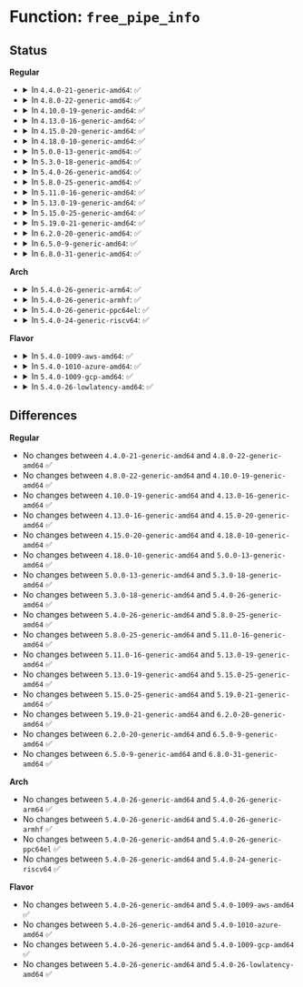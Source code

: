 # Function: <code>free_pipe_info</code>

## Status
<b>Regular</b>
<ul>
<li>
<details>
<summary>In <code>4.4.0-21-generic-amd64</code>: ✅</summary>

```c
void free_pipe_info(struct pipe_inode_info * pipe)
```

```json
{
  "name": "free_pipe_info",
  "collision_type": "Unique Global",
  "inline_type": "No",
  "funcs": [
    {
      "addr": 18446744071581030064,
      "name": "free_pipe_info",
      "external": true,
      "loc": "fs/pipe.c:641",
      "file": "fs/pipe.c",
      "inline": "seen, unknown",
      "caller_inline": [],
      "caller_func": [
        "kernel/exit.c:do_exit",
        "fs/pipe.c:put_pipe_info",
        "fs/pipe.c:fifo_open",
        "fs/pipe.c:create_pipe_files",
        "fs/pipe.c:create_pipe_files"
      ]
    }
  ],
  "symbols": [
    {
      "addr": 18446744071581030064,
      "name": "free_pipe_info",
      "section": ".text",
      "bind": "STB_GLOBAL",
      "size": 143
    }
  ]
}
```
</details>
</li>
<li>
<details>
<summary>In <code>4.8.0-22-generic-amd64</code>: ✅</summary>

```c
void free_pipe_info(struct pipe_inode_info * pipe)
```

```json
{
  "name": "free_pipe_info",
  "collision_type": "Unique Global",
  "inline_type": "No",
  "funcs": [
    {
      "addr": 18446744071581189392,
      "name": "free_pipe_info",
      "external": true,
      "loc": "fs/pipe.c:658",
      "file": "fs/pipe.c",
      "inline": "seen, unknown",
      "caller_inline": [],
      "caller_func": [
        "kernel/exit.c:do_exit",
        "fs/pipe.c:fifo_open",
        "fs/pipe.c:create_pipe_files",
        "fs/pipe.c:create_pipe_files",
        "fs/pipe.c:put_pipe_info"
      ]
    }
  ],
  "symbols": [
    {
      "addr": 18446744071581189392,
      "name": "free_pipe_info",
      "section": ".text",
      "bind": "STB_GLOBAL",
      "size": 143
    }
  ]
}
```
</details>
</li>
<li>
<details>
<summary>In <code>4.10.0-19-generic-amd64</code>: ✅</summary>

```c
void free_pipe_info(struct pipe_inode_info * pipe)
```

```json
{
  "name": "free_pipe_info",
  "collision_type": "Unique Global",
  "inline_type": "No",
  "funcs": [
    {
      "addr": 18446744071581266528,
      "name": "free_pipe_info",
      "external": true,
      "loc": "fs/pipe.c:664",
      "file": "fs/pipe.c",
      "inline": "seen, unknown",
      "caller_inline": [],
      "caller_func": [
        "kernel/exit.c:do_exit",
        "fs/pipe.c:fifo_open",
        "fs/pipe.c:create_pipe_files",
        "fs/pipe.c:create_pipe_files",
        "fs/pipe.c:put_pipe_info"
      ]
    }
  ],
  "symbols": [
    {
      "addr": 18446744071581266528,
      "name": "free_pipe_info",
      "section": ".text",
      "bind": "STB_GLOBAL",
      "size": 146
    }
  ]
}
```
</details>
</li>
<li>
<details>
<summary>In <code>4.13.0-16-generic-amd64</code>: ✅</summary>

```c
void free_pipe_info(struct pipe_inode_info * pipe)
```

```json
{
  "name": "free_pipe_info",
  "collision_type": "Unique Global",
  "inline_type": "No",
  "funcs": [
    {
      "addr": 18446744071581315520,
      "name": "free_pipe_info",
      "external": true,
      "loc": "fs/pipe.c:664",
      "file": "fs/pipe.c",
      "inline": "seen, unknown",
      "caller_inline": [],
      "caller_func": [
        "kernel/exit.c:do_exit",
        "fs/pipe.c:fifo_open",
        "fs/pipe.c:create_pipe_files",
        "fs/pipe.c:create_pipe_files",
        "fs/pipe.c:put_pipe_info"
      ]
    }
  ],
  "symbols": [
    {
      "addr": 18446744071581315520,
      "name": "free_pipe_info",
      "section": ".text",
      "bind": "STB_GLOBAL",
      "size": 142
    }
  ]
}
```
</details>
</li>
<li>
<details>
<summary>In <code>4.15.0-20-generic-amd64</code>: ✅</summary>

```c
void free_pipe_info(struct pipe_inode_info * pipe)
```

```json
{
  "name": "free_pipe_info",
  "collision_type": "Unique Global",
  "inline_type": "No",
  "funcs": [
    {
      "addr": 18446744071581455744,
      "name": "free_pipe_info",
      "external": true,
      "loc": "fs/pipe.c:670",
      "file": "fs/pipe.c",
      "inline": "seen, unknown",
      "caller_inline": [],
      "caller_func": [
        "kernel/exit.c:do_exit",
        "fs/pipe.c:fifo_open",
        "fs/pipe.c:create_pipe_files",
        "fs/pipe.c:create_pipe_files",
        "fs/pipe.c:put_pipe_info"
      ]
    }
  ],
  "symbols": [
    {
      "addr": 18446744071581455744,
      "name": "free_pipe_info",
      "section": ".text",
      "bind": "STB_GLOBAL",
      "size": 148
    }
  ]
}
```
</details>
</li>
<li>
<details>
<summary>In <code>4.18.0-10-generic-amd64</code>: ✅</summary>

```c
void free_pipe_info(struct pipe_inode_info * pipe)
```

```json
{
  "name": "free_pipe_info",
  "collision_type": "Unique Global",
  "inline_type": "No",
  "funcs": [
    {
      "addr": 18446744071581615376,
      "name": "free_pipe_info",
      "external": true,
      "loc": "fs/pipe.c:670",
      "file": "fs/pipe.c",
      "inline": "seen, unknown",
      "caller_inline": [],
      "caller_func": [
        "kernel/exit.c:do_exit",
        "fs/pipe.c:fifo_open",
        "fs/pipe.c:create_pipe_files",
        "fs/pipe.c:create_pipe_files",
        "fs/pipe.c:put_pipe_info"
      ]
    }
  ],
  "symbols": [
    {
      "addr": 18446744071581615376,
      "name": "free_pipe_info",
      "section": ".text",
      "bind": "STB_GLOBAL",
      "size": 152
    }
  ]
}
```
</details>
</li>
<li>
<details>
<summary>In <code>5.0.0-13-generic-amd64</code>: ✅</summary>

```c
void free_pipe_info(struct pipe_inode_info * pipe)
```

```json
{
  "name": "free_pipe_info",
  "collision_type": "Unique Global",
  "inline_type": "No",
  "funcs": [
    {
      "addr": 18446744071581701744,
      "name": "free_pipe_info",
      "external": true,
      "loc": "fs/pipe.c:684",
      "file": "fs/pipe.c",
      "inline": "seen, unknown",
      "caller_inline": [],
      "caller_func": [
        "kernel/exit.c:do_exit",
        "fs/pipe.c:fifo_open",
        "fs/pipe.c:create_pipe_files",
        "fs/pipe.c:put_pipe_info"
      ]
    }
  ],
  "symbols": [
    {
      "addr": 18446744071581701744,
      "name": "free_pipe_info",
      "section": ".text",
      "bind": "STB_GLOBAL",
      "size": 152
    }
  ]
}
```
</details>
</li>
<li>
<details>
<summary>In <code>5.3.0-18-generic-amd64</code>: ✅</summary>

```c
void free_pipe_info(struct pipe_inode_info * pipe)
```

```json
{
  "name": "free_pipe_info",
  "collision_type": "Unique Global",
  "inline_type": "No",
  "funcs": [
    {
      "addr": 18446744071581819584,
      "name": "free_pipe_info",
      "external": true,
      "loc": "fs/pipe.c:696",
      "file": "fs/pipe.c",
      "inline": "seen, unknown",
      "caller_inline": [],
      "caller_func": [
        "kernel/exit.c:do_exit",
        "fs/pipe.c:fifo_open",
        "fs/pipe.c:create_pipe_files",
        "fs/pipe.c:put_pipe_info"
      ]
    }
  ],
  "symbols": [
    {
      "addr": 18446744071581819584,
      "name": "free_pipe_info",
      "section": ".text",
      "bind": "STB_GLOBAL",
      "size": 152
    }
  ]
}
```
</details>
</li>
<li>
<details>
<summary>In <code>5.4.0-26-generic-amd64</code>: ✅</summary>

```c
void free_pipe_info(struct pipe_inode_info * pipe)
```

```json
{
  "name": "free_pipe_info",
  "collision_type": "Unique Global",
  "inline_type": "No",
  "funcs": [
    {
      "addr": 18446744071581892144,
      "name": "free_pipe_info",
      "external": true,
      "loc": "fs/pipe.c:696",
      "file": "fs/pipe.c",
      "inline": "seen, unknown",
      "caller_inline": [],
      "caller_func": [
        "kernel/exit.c:do_exit",
        "fs/pipe.c:fifo_open",
        "fs/pipe.c:create_pipe_files",
        "fs/pipe.c:put_pipe_info"
      ]
    }
  ],
  "symbols": [
    {
      "addr": 18446744071581892144,
      "name": "free_pipe_info",
      "section": ".text",
      "bind": "STB_GLOBAL",
      "size": 152
    }
  ]
}
```
</details>
</li>
<li>
<details>
<summary>In <code>5.8.0-25-generic-amd64</code>: ✅</summary>

```c
void free_pipe_info(struct pipe_inode_info * pipe)
```

```json
{
  "name": "free_pipe_info",
  "collision_type": "Unique Global",
  "inline_type": "No",
  "funcs": [
    {
      "addr": 18446744071582121360,
      "name": "free_pipe_info",
      "external": true,
      "loc": "fs/pipe.c:814",
      "file": "fs/pipe.c",
      "inline": "seen, unknown",
      "caller_inline": [],
      "caller_func": [
        "kernel/exit.c:do_exit",
        "fs/pipe.c:fifo_open",
        "fs/pipe.c:create_pipe_files",
        "fs/pipe.c:pipe_release"
      ]
    }
  ],
  "symbols": [
    {
      "addr": 18446744071582121360,
      "name": "free_pipe_info",
      "section": ".text",
      "bind": "STB_GLOBAL",
      "size": 195
    }
  ]
}
```
</details>
</li>
<li>
<details>
<summary>In <code>5.11.0-16-generic-amd64</code>: ✅</summary>

```c
void free_pipe_info(struct pipe_inode_info * pipe)
```

```json
{
  "name": "free_pipe_info",
  "collision_type": "Unique Global",
  "inline_type": "No",
  "funcs": [
    {
      "addr": 18446744071582167760,
      "name": "free_pipe_info",
      "external": true,
      "loc": "fs/pipe.c:814",
      "file": "fs/pipe.c",
      "inline": "seen, unknown",
      "caller_inline": [],
      "caller_func": [
        "kernel/exit.c:do_exit",
        "fs/pipe.c:fifo_open",
        "fs/pipe.c:create_pipe_files",
        "fs/pipe.c:create_pipe_files",
        "fs/pipe.c:pipe_release"
      ]
    }
  ],
  "symbols": [
    {
      "addr": 18446744071582167760,
      "name": "free_pipe_info",
      "section": ".text",
      "bind": "STB_GLOBAL",
      "size": 195
    }
  ]
}
```
</details>
</li>
<li>
<details>
<summary>In <code>5.13.0-19-generic-amd64</code>: ✅</summary>

```c
void free_pipe_info(struct pipe_inode_info * pipe)
```

```json
{
  "name": "free_pipe_info",
  "collision_type": "Unique Global",
  "inline_type": "No",
  "funcs": [
    {
      "addr": 18446744071582192112,
      "name": "free_pipe_info",
      "external": true,
      "loc": "fs/pipe.c:828",
      "file": "fs/pipe.c",
      "inline": "seen, unknown",
      "caller_inline": [],
      "caller_func": [
        "kernel/exit.c:do_exit",
        "fs/pipe.c:fifo_open",
        "fs/pipe.c:fifo_open",
        "fs/pipe.c:create_pipe_files",
        "fs/pipe.c:create_pipe_files",
        "fs/pipe.c:create_pipe_files",
        "fs/pipe.c:pipe_release"
      ]
    }
  ],
  "symbols": [
    {
      "addr": 18446744071582192112,
      "name": "free_pipe_info",
      "section": ".text",
      "bind": "STB_GLOBAL",
      "size": 195
    }
  ]
}
```
</details>
</li>
<li>
<details>
<summary>In <code>5.15.0-25-generic-amd64</code>: ✅</summary>

```c
void free_pipe_info(struct pipe_inode_info * pipe)
```

```json
{
  "name": "free_pipe_info",
  "collision_type": "Unique Global",
  "inline_type": "No",
  "funcs": [
    {
      "addr": 18446744071582509424,
      "name": "free_pipe_info",
      "external": true,
      "loc": "fs/pipe.c:829",
      "file": "fs/pipe.c",
      "inline": "seen, unknown",
      "caller_inline": [],
      "caller_func": [
        "kernel/exit.c:do_exit",
        "fs/pipe.c:fifo_open",
        "fs/pipe.c:fifo_open",
        "fs/pipe.c:create_pipe_files",
        "fs/pipe.c:create_pipe_files",
        "fs/pipe.c:create_pipe_files",
        "fs/pipe.c:pipe_release"
      ]
    }
  ],
  "symbols": [
    {
      "addr": 18446744071582509424,
      "name": "free_pipe_info",
      "section": ".text",
      "bind": "STB_GLOBAL",
      "size": 200
    }
  ]
}
```
</details>
</li>
<li>
<details>
<summary>In <code>5.19.0-21-generic-amd64</code>: ✅</summary>

```c
void free_pipe_info(struct pipe_inode_info * pipe)
```

```json
{
  "name": "free_pipe_info",
  "collision_type": "Unique Global",
  "inline_type": "No",
  "funcs": [
    {
      "addr": 18446744071583033872,
      "name": "free_pipe_info",
      "external": true,
      "loc": "fs/pipe.c:830",
      "file": "fs/pipe.c",
      "inline": "seen, unknown",
      "caller_inline": [],
      "caller_func": [
        "kernel/exit.c:do_exit",
        "fs/pipe.c:fifo_open",
        "fs/pipe.c:fifo_open",
        "fs/pipe.c:create_pipe_files",
        "fs/pipe.c:create_pipe_files",
        "fs/pipe.c:create_pipe_files",
        "fs/pipe.c:pipe_release"
      ]
    }
  ],
  "symbols": [
    {
      "addr": 18446744071583033872,
      "name": "free_pipe_info",
      "section": ".text",
      "bind": "STB_GLOBAL",
      "size": 203
    }
  ]
}
```
</details>
</li>
<li>
<details>
<summary>In <code>6.2.0-20-generic-amd64</code>: ✅</summary>

```c
void free_pipe_info(struct pipe_inode_info * pipe)
```

```json
{
  "name": "free_pipe_info",
  "collision_type": "Unique Global",
  "inline_type": "No",
  "funcs": [
    {
      "addr": 18446744071583598368,
      "name": "free_pipe_info",
      "external": true,
      "loc": "fs/pipe.c:830",
      "file": "fs/pipe.c",
      "inline": "seen, unknown",
      "caller_inline": [],
      "caller_func": [
        "kernel/exit.c:do_exit",
        "fs/pipe.c:fifo_open",
        "fs/pipe.c:fifo_open",
        "fs/pipe.c:create_pipe_files",
        "fs/pipe.c:create_pipe_files",
        "fs/pipe.c:create_pipe_files",
        "fs/pipe.c:pipe_release"
      ]
    }
  ],
  "symbols": [
    {
      "addr": 18446744071583598368,
      "name": "free_pipe_info",
      "section": ".text",
      "bind": "STB_GLOBAL",
      "size": 203
    }
  ]
}
```
</details>
</li>
<li>
<details>
<summary>In <code>6.5.0-9-generic-amd64</code>: ✅</summary>

```c
void free_pipe_info(struct pipe_inode_info * pipe)
```

```json
{
  "name": "free_pipe_info",
  "collision_type": "Unique Global",
  "inline_type": "No",
  "funcs": [
    {
      "addr": 18446744071583815216,
      "name": "free_pipe_info",
      "external": true,
      "loc": "fs/pipe.c:832",
      "file": "fs/pipe.c",
      "inline": "seen, unknown",
      "caller_inline": [],
      "caller_func": [
        "kernel/exit.c:do_exit",
        "fs/pipe.c:fifo_open",
        "fs/pipe.c:fifo_open",
        "fs/pipe.c:create_pipe_files",
        "fs/pipe.c:create_pipe_files",
        "fs/pipe.c:create_pipe_files",
        "fs/pipe.c:pipe_release"
      ]
    }
  ],
  "symbols": [
    {
      "addr": 18446744071583815216,
      "name": "free_pipe_info",
      "section": ".text",
      "bind": "STB_GLOBAL",
      "size": 210
    }
  ]
}
```
</details>
</li>
<li>
<details>
<summary>In <code>6.8.0-31-generic-amd64</code>: ✅</summary>

```c
void free_pipe_info(struct pipe_inode_info * pipe)
```

```json
{
  "name": "free_pipe_info",
  "collision_type": "Unique Global",
  "inline_type": "No",
  "funcs": [
    {
      "addr": 18446744071584021200,
      "name": "free_pipe_info",
      "external": true,
      "loc": "fs/pipe.c:848",
      "file": "fs/pipe.c",
      "inline": "seen, unknown",
      "caller_inline": [],
      "caller_func": [
        "kernel/exit.c:do_exit",
        "fs/pipe.c:fifo_open",
        "fs/pipe.c:fifo_open",
        "fs/pipe.c:create_pipe_files",
        "fs/pipe.c:create_pipe_files",
        "fs/pipe.c:create_pipe_files",
        "fs/pipe.c:pipe_release"
      ]
    }
  ],
  "symbols": [
    {
      "addr": 18446744071584021200,
      "name": "free_pipe_info",
      "section": ".text",
      "bind": "STB_GLOBAL",
      "size": 210
    }
  ]
}
```
</details>
</li>
</ul>
<b>Arch</b>
<ul>
<li>
<details>
<summary>In <code>5.4.0-26-generic-arm64</code>: ✅</summary>

```c
void free_pipe_info(struct pipe_inode_info * pipe)
```

```json
{
  "name": "free_pipe_info",
  "collision_type": "Unique Global",
  "inline_type": "No",
  "funcs": [
    {
      "addr": 18446603336493370296,
      "name": "free_pipe_info",
      "external": true,
      "loc": "fs/pipe.c:696",
      "file": "fs/pipe.c",
      "inline": "seen, unknown",
      "caller_inline": [],
      "caller_func": [
        "kernel/exit.c:do_exit",
        "fs/pipe.c:fifo_open",
        "fs/pipe.c:create_pipe_files",
        "fs/pipe.c:put_pipe_info"
      ]
    }
  ],
  "symbols": [
    {
      "addr": 18446603336493370296,
      "name": "free_pipe_info",
      "section": ".text",
      "bind": "STB_GLOBAL",
      "size": 200
    }
  ]
}
```
</details>
</li>
<li>
<details>
<summary>In <code>5.4.0-26-generic-armhf</code>: ✅</summary>

```c
void free_pipe_info(struct pipe_inode_info * pipe)
```

```json
{
  "name": "free_pipe_info",
  "collision_type": "Unique Global",
  "inline_type": "No",
  "funcs": [
    {
      "addr": 3226957460,
      "name": "free_pipe_info",
      "external": true,
      "loc": "fs/pipe.c:696",
      "file": "fs/pipe.c",
      "inline": "seen, unknown",
      "caller_inline": [],
      "caller_func": [
        "kernel/exit.c:do_exit",
        "fs/pipe.c:fifo_open",
        "fs/pipe.c:create_pipe_files",
        "fs/pipe.c:put_pipe_info"
      ]
    }
  ],
  "symbols": [
    {
      "addr": 3226957460,
      "name": "free_pipe_info",
      "section": ".text",
      "bind": "STB_GLOBAL",
      "size": 204
    }
  ]
}
```
</details>
</li>
<li>
<details>
<summary>In <code>5.4.0-26-generic-ppc64el</code>: ✅</summary>

```c
void free_pipe_info(struct pipe_inode_info * pipe)
```

```json
{
  "name": "free_pipe_info",
  "collision_type": "Unique Global",
  "inline_type": "No",
  "funcs": [
    {
      "addr": 13835058055286917696,
      "name": "free_pipe_info",
      "external": true,
      "loc": "fs/pipe.c:696",
      "file": "fs/pipe.c",
      "inline": "seen, unknown",
      "caller_inline": [],
      "caller_func": [
        "kernel/exit.c:do_exit",
        "fs/pipe.c:fifo_open",
        "fs/pipe.c:create_pipe_files",
        "fs/pipe.c:put_pipe_info"
      ]
    }
  ],
  "symbols": [
    {
      "addr": 13835058055286917696,
      "name": "free_pipe_info",
      "section": ".text",
      "bind": "STB_GLOBAL",
      "size": 276
    }
  ]
}
```
</details>
</li>
<li>
<details>
<summary>In <code>5.4.0-24-generic-riscv64</code>: ✅</summary>

```c
void free_pipe_info(struct pipe_inode_info * pipe)
```

```json
{
  "name": "free_pipe_info",
  "collision_type": "Unique Global",
  "inline_type": "No",
  "funcs": [
    {
      "addr": 18446743936273089424,
      "name": "free_pipe_info",
      "external": true,
      "loc": "fs/pipe.c:696",
      "file": "fs/pipe.c",
      "inline": "seen, unknown",
      "caller_inline": [],
      "caller_func": [
        "kernel/exit.c:do_exit",
        "fs/pipe.c:fifo_open",
        "fs/pipe.c:create_pipe_files",
        "fs/pipe.c:put_pipe_info"
      ]
    }
  ],
  "symbols": [
    {
      "addr": 18446743936273089424,
      "name": "free_pipe_info",
      "section": ".text",
      "bind": "STB_GLOBAL",
      "size": 162
    }
  ]
}
```
</details>
</li>
</ul>
<b>Flavor</b>
<ul>
<li>
<details>
<summary>In <code>5.4.0-1009-aws-amd64</code>: ✅</summary>

```c
void free_pipe_info(struct pipe_inode_info * pipe)
```

```json
{
  "name": "free_pipe_info",
  "collision_type": "Unique Global",
  "inline_type": "No",
  "funcs": [
    {
      "addr": 18446744071581860880,
      "name": "free_pipe_info",
      "external": true,
      "loc": "fs/pipe.c:696",
      "file": "fs/pipe.c",
      "inline": "seen, unknown",
      "caller_inline": [],
      "caller_func": [
        "kernel/exit.c:do_exit",
        "fs/pipe.c:fifo_open",
        "fs/pipe.c:create_pipe_files",
        "fs/pipe.c:put_pipe_info"
      ]
    }
  ],
  "symbols": [
    {
      "addr": 18446744071581860880,
      "name": "free_pipe_info",
      "section": ".text",
      "bind": "STB_GLOBAL",
      "size": 152
    }
  ]
}
```
</details>
</li>
<li>
<details>
<summary>In <code>5.4.0-1010-azure-amd64</code>: ✅</summary>

```c
void free_pipe_info(struct pipe_inode_info * pipe)
```

```json
{
  "name": "free_pipe_info",
  "collision_type": "Unique Global",
  "inline_type": "No",
  "funcs": [
    {
      "addr": 18446744071581798480,
      "name": "free_pipe_info",
      "external": true,
      "loc": "fs/pipe.c:696",
      "file": "fs/pipe.c",
      "inline": "seen, unknown",
      "caller_inline": [],
      "caller_func": [
        "kernel/exit.c:do_exit",
        "fs/pipe.c:fifo_open",
        "fs/pipe.c:create_pipe_files",
        "fs/pipe.c:put_pipe_info"
      ]
    }
  ],
  "symbols": [
    {
      "addr": 18446744071581798480,
      "name": "free_pipe_info",
      "section": ".text",
      "bind": "STB_GLOBAL",
      "size": 152
    }
  ]
}
```
</details>
</li>
<li>
<details>
<summary>In <code>5.4.0-1009-gcp-amd64</code>: ✅</summary>

```c
void free_pipe_info(struct pipe_inode_info * pipe)
```

```json
{
  "name": "free_pipe_info",
  "collision_type": "Unique Global",
  "inline_type": "No",
  "funcs": [
    {
      "addr": 18446744071581852192,
      "name": "free_pipe_info",
      "external": true,
      "loc": "fs/pipe.c:696",
      "file": "fs/pipe.c",
      "inline": "seen, unknown",
      "caller_inline": [],
      "caller_func": [
        "kernel/exit.c:do_exit",
        "fs/pipe.c:fifo_open",
        "fs/pipe.c:create_pipe_files",
        "fs/pipe.c:put_pipe_info"
      ]
    }
  ],
  "symbols": [
    {
      "addr": 18446744071581852192,
      "name": "free_pipe_info",
      "section": ".text",
      "bind": "STB_GLOBAL",
      "size": 152
    }
  ]
}
```
</details>
</li>
<li>
<details>
<summary>In <code>5.4.0-26-lowlatency-amd64</code>: ✅</summary>

```c
void free_pipe_info(struct pipe_inode_info * pipe)
```

```json
{
  "name": "free_pipe_info",
  "collision_type": "Unique Global",
  "inline_type": "No",
  "funcs": [
    {
      "addr": 18446744071581921696,
      "name": "free_pipe_info",
      "external": true,
      "loc": "fs/pipe.c:696",
      "file": "fs/pipe.c",
      "inline": "seen, unknown",
      "caller_inline": [],
      "caller_func": [
        "kernel/exit.c:do_exit",
        "fs/pipe.c:fifo_open",
        "fs/pipe.c:create_pipe_files",
        "fs/pipe.c:put_pipe_info"
      ]
    }
  ],
  "symbols": [
    {
      "addr": 18446744071581921696,
      "name": "free_pipe_info",
      "section": ".text",
      "bind": "STB_GLOBAL",
      "size": 152
    }
  ]
}
```
</details>
</li>
</ul>

## Differences
<b>Regular</b>
<ul>
<li>
No changes between <code>4.4.0-21-generic-amd64</code> and <code>4.8.0-22-generic-amd64</code> ✅
</li>
<li>
No changes between <code>4.8.0-22-generic-amd64</code> and <code>4.10.0-19-generic-amd64</code> ✅
</li>
<li>
No changes between <code>4.10.0-19-generic-amd64</code> and <code>4.13.0-16-generic-amd64</code> ✅
</li>
<li>
No changes between <code>4.13.0-16-generic-amd64</code> and <code>4.15.0-20-generic-amd64</code> ✅
</li>
<li>
No changes between <code>4.15.0-20-generic-amd64</code> and <code>4.18.0-10-generic-amd64</code> ✅
</li>
<li>
No changes between <code>4.18.0-10-generic-amd64</code> and <code>5.0.0-13-generic-amd64</code> ✅
</li>
<li>
No changes between <code>5.0.0-13-generic-amd64</code> and <code>5.3.0-18-generic-amd64</code> ✅
</li>
<li>
No changes between <code>5.3.0-18-generic-amd64</code> and <code>5.4.0-26-generic-amd64</code> ✅
</li>
<li>
No changes between <code>5.4.0-26-generic-amd64</code> and <code>5.8.0-25-generic-amd64</code> ✅
</li>
<li>
No changes between <code>5.8.0-25-generic-amd64</code> and <code>5.11.0-16-generic-amd64</code> ✅
</li>
<li>
No changes between <code>5.11.0-16-generic-amd64</code> and <code>5.13.0-19-generic-amd64</code> ✅
</li>
<li>
No changes between <code>5.13.0-19-generic-amd64</code> and <code>5.15.0-25-generic-amd64</code> ✅
</li>
<li>
No changes between <code>5.15.0-25-generic-amd64</code> and <code>5.19.0-21-generic-amd64</code> ✅
</li>
<li>
No changes between <code>5.19.0-21-generic-amd64</code> and <code>6.2.0-20-generic-amd64</code> ✅
</li>
<li>
No changes between <code>6.2.0-20-generic-amd64</code> and <code>6.5.0-9-generic-amd64</code> ✅
</li>
<li>
No changes between <code>6.5.0-9-generic-amd64</code> and <code>6.8.0-31-generic-amd64</code> ✅
</li>
</ul>
<b>Arch</b>
<ul>
<li>
No changes between <code>5.4.0-26-generic-amd64</code> and <code>5.4.0-26-generic-arm64</code> ✅
</li>
<li>
No changes between <code>5.4.0-26-generic-amd64</code> and <code>5.4.0-26-generic-armhf</code> ✅
</li>
<li>
No changes between <code>5.4.0-26-generic-amd64</code> and <code>5.4.0-26-generic-ppc64el</code> ✅
</li>
<li>
No changes between <code>5.4.0-26-generic-amd64</code> and <code>5.4.0-24-generic-riscv64</code> ✅
</li>
</ul>
<b>Flavor</b>
<ul>
<li>
No changes between <code>5.4.0-26-generic-amd64</code> and <code>5.4.0-1009-aws-amd64</code> ✅
</li>
<li>
No changes between <code>5.4.0-26-generic-amd64</code> and <code>5.4.0-1010-azure-amd64</code> ✅
</li>
<li>
No changes between <code>5.4.0-26-generic-amd64</code> and <code>5.4.0-1009-gcp-amd64</code> ✅
</li>
<li>
No changes between <code>5.4.0-26-generic-amd64</code> and <code>5.4.0-26-lowlatency-amd64</code> ✅
</li>
</ul>
